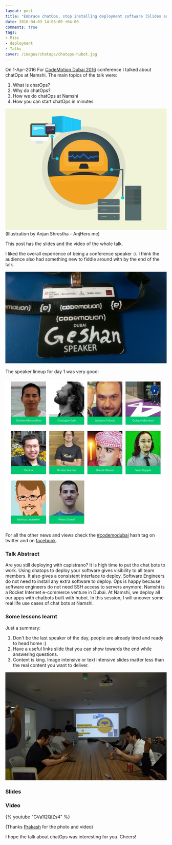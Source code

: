 ```yaml
---
layout: post
title: "Embrace chatOps, stop installing deployment software [Slides and Video]"
date: 2016-04-03 14:03:09 +04:00
comments: true
tags: 
- Misc
- deployment
- Talks
cover: /images/chatops/chatops-hubot.jpg
---
```


On 1-Apr-2016 For [CodeMotion Dubai 2016](http://dubai2016.codemotionworld.com/) conference I talked about chatOps at Namshi. The main topics of the talk were:

<!-- more -->

1. What is chatOps?
1. Why do chatOps?
1. How we do chatOps at Namshi
1. How you can start chatOps in minutes

<img class="center" loading="lazy" src="/images/chatops/chatops-hubot.jpg" title="Embrace chatOps, stop installing deployment software [Slides and Video]" alt="Embrace chatOps, stop installing deployment software [Slides and Video]">
(Illustration by Anjan Shrestha - AnjHero.me)

This post has the slides and the video of the whole talk. 

I liked the overall experience of being a conference  speaker :). 
I think the audience also had something new to fiddle around with by the end of the talk.

<img class="center" loading="lazy" src="/images/chatops/speaker.jpg" title="Speaker at Codemotion Dubai 2016" alt="Speaker at Codemotion Dubai 2016">

The speaker lineup for day 1 was very good:

<img class="center" loading="lazy" src="/images/chatops/codemodubai-speakers-day-1.jpg" title="Codemotion Dubai 2016 Speaker lineup" alt="Codemotion Dubai 2016 Speaker lineup">

For all the other news and views check the [#codemodubai](https://twitter.com/hashtag/codemodubai?src=hash) hash tag on twitter 
and on [facebook](https://www.facebook.com/codemotiondubai/).

### Talk Abstract

Are you still deploying with capistrano? It is high time to put the chat bots to work. Using chatops to deploy your software gives visibility to all team members. It also gives a consistent interface to deploy. Software Engineers do not need to install any extra software to deploy. Ops is happy because software engineers do not need SSH access to servers anymore. Namshi is a Rocket Internet e-commerce venture in Dubai. At Namshi, we deploy all our apps with chatbots built with hubot. In this session, I will uncover some real life use cases of chat bots at Namshi.

### Some lessons learnt

Just a summary:

1. Don't be the last speaker of the day, people are already tired and ready to head home :)
1. Have a useful links slide that you can show towards the end while answering questions.
1. Content is king. Image intensive or text intensive slides matter less than the real content you want to deliver.

<img class="center" loading="lazy" src="/images/chatops/chatops-talk.jpg" title="Embrace chatOps, stop installing deployment software [Slides and Video]" alt="Embrace chatOps, stop installing deployment software [Slides and Video]">

### Slides

<script async class="speakerdeck-embed" data-id="75a57171f12c40e3939b9504c6748f74" data-ratio="1.77777777777778" src="//speakerdeck.com/assets/embed.js"></script>

### Video

{% youtube "GVa1I2QiZs4" %}

(Thanks [Prakash](http://www.lprakash.com.np/) for the photo and video) 

I hope the talk about chatOps was interesting for you. Cheers!
